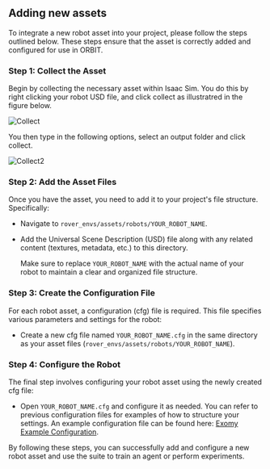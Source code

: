 ## Adding new assets
To integrate a new robot asset into your project, please follow the steps outlined below. These steps ensure that the asset is correctly added and configured for use in ORBIT.
### Step 1: Collect the Asset

Begin by collecting the necessary asset within Isaac Sim. You do this by right clicking your robot USD file, and click collect as illustratred in the figure below.

![Collect](https://github.com/abmoRobotics/isaac_rover_orbit/assets/56405924/a129e884-1db9-47a0-9325-0cfa70482429)

You then type in the following options, select an output folder and click collect.

![Collect2](https://github.com/abmoRobotics/isaac_rover_orbit/assets/56405924/067f6078-c31b-4da5-b451-eddd789682d8)


### Step 2: Add the Asset Files

Once you have the asset, you need to add it to your project's file structure. Specifically:

- Navigate to `rover_envs/assets/robots/YOUR_ROBOT_NAME`.
- Add the Universal Scene Description (USD) file along with any related content (textures, metadata, etc.) to this directory.

  Make sure to replace `YOUR_ROBOT_NAME` with the actual name of your robot to maintain a clear and organized file structure.

### Step 3: Create the Configuration File

For each robot asset, a configuration (cfg) file is required. This file specifies various parameters and settings for the robot:

- Create a new cfg file named `YOUR_ROBOT_NAME.cfg` in the same directory as your asset files (`rover_envs/assets/robots/YOUR_ROBOT_NAME`).

### Step 4: Configure the Robot

The final step involves configuring your robot asset using the newly created cfg file:

- Open `YOUR_ROBOT_NAME.cfg` and configure it as needed. You can refer to previous configuration files for examples of how to structure your settings. An example configuration file can be found here: [Exomy Example Configuration](https://github.com/abmoRobotics/isaac_rover_orbit/blob/main/rover_envs/assets/exomy.py).


By following these steps, you can successfully add and configure a new robot asset and use the suite to train an agent or perform experiments.
